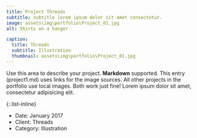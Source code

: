 ```yaml
---
title: Project Threads
subtitle: subtitle lorem ipsum dolor sit amet consectetur.
image: assets\img\portfolio\Project_01.jpg
alt: Shirts on a hanger

caption:
  title: Threads
  subtitle: Illustration
  thumbnail: assets\img\portfolio\Project_01.jpg
---
```

Use this area to describe your project. **Markdown** supported. This entry (project1.md) uses links for the image sources. All other projects in the portfolio use local images. Both work just fine! Lorem ipsum dolor sit amet, consectetur adipisicing elit.

{:.list-inline}
- Date: January 2017
- Client: Threads
- Category: Illustration
